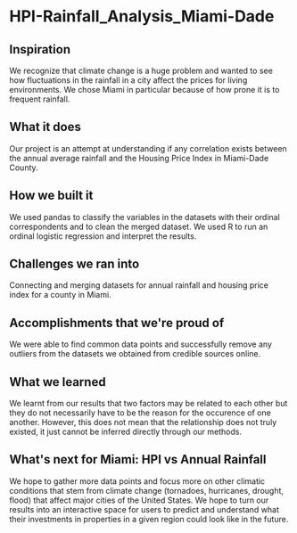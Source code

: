 # HPI-Rainfall_Analysis_Miami-Dade
## Inspiration
We recognize that climate change is a huge problem and wanted to see how fluctuations in the rainfall in a city affect the prices for living environments. We chose Miami in particular because of how prone it is to frequent rainfall. 
## What it does
Our project is an attempt at understanding if any correlation exists between the annual average rainfall and the Housing Price Index in Miami-Dade County. 
## How we built it
We used pandas to classify the variables in the datasets with their ordinal correspondents and to clean the merged dataset. We used R to run an ordinal logistic regression and interpret the results. 
## Challenges we ran into
Connecting and merging datasets for annual rainfall and housing price index for a county in Miami. 
## Accomplishments that we're proud of
We were able to find common data points and successfully remove any outliers from the datasets we obtained from credible sources online. 
## What we learned
We learnt from our results that two factors may be related to each other but they do not necessarily have to be the reason for the occurence of one another. However, this does not mean that the relationship does not truly existed, it just cannot be inferred directly through our methods. 
## What's next for Miami: HPI vs Annual Rainfall
We hope to gather more data points and focus more on other climatic conditions that stem from climate change (tornadoes, hurricanes, drought, flood) that affect major cities of the United States. We hope to turn our results into an interactive space for users to predict and understand what their investments in properties in a given region could look like in the future. 
